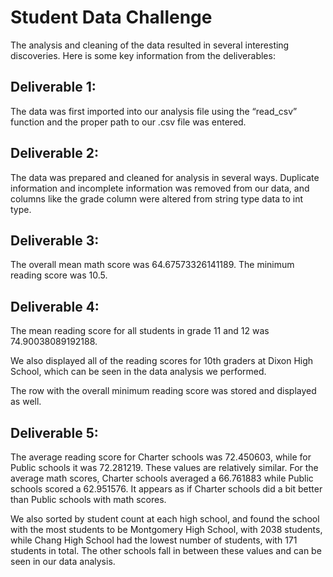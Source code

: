 # Student Data Challenge

The analysis and cleaning of the data resulted in several interesting discoveries. Here is some key information from the deliverables:

## Deliverable 1:

The data was first imported into our analysis file using the “read_csv” function and the proper path to our .csv file was entered. 

## Deliverable 2:

The data was prepared and cleaned for analysis in several ways. Duplicate information and incomplete information was removed from our data, and columns like the grade column were altered from string type data to int type.

## Deliverable 3:

The overall mean math score was 64.67573326141189. 
The minimum reading score was 10.5. 

## Deliverable 4:

The mean reading score for all students in grade 11 and 12 was 74.90038089192188. 

We also displayed all of the reading scores for 10th graders at Dixon High School, which can be seen in the data analysis we performed. 

The row with the overall minimum reading score was stored and displayed as well.

## Deliverable 5:

The average reading score for Charter schools was 72.450603, while for Public schools it was 72.281219. These values are relatively similar. For the average math scores, Charter schools averaged a 66.761883 while Public schools scored a 62.951576. It appears as if Charter schools did a bit better than Public schools with math scores. 

We also sorted by student count at each high school, and found the school with the most students to be Montgomery High School, with 2038 students, while Chang High School had the lowest number of students, with 171 students in total. The other schools fall in between these values and can be seen in our data analysis. 
